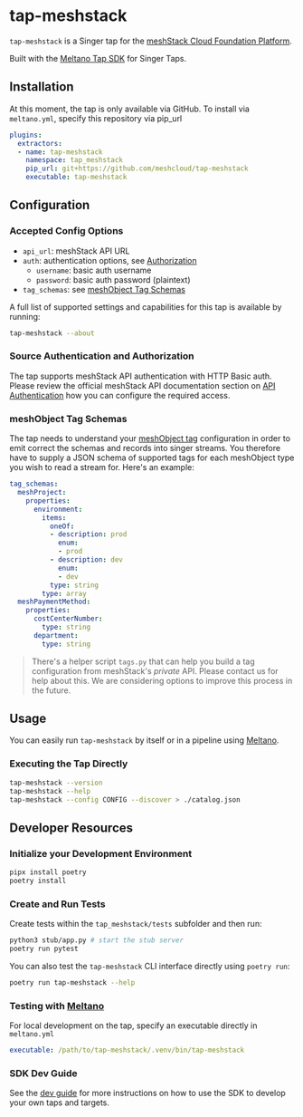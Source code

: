 # tap-meshstack

`tap-meshstack` is a Singer tap for the [meshStack Cloud Foundation Platform](https://www.meshcloud.io/).

Built with the [Meltano Tap SDK](https://sdk.meltano.com) for Singer Taps.

## Installation

At this moment, the tap is only available via GitHub.
To install via `meltano.yml`, specify this repository via pip_url

```yaml
plugins:
  extractors:
  - name: tap-meshstack
    namespace: tap_meshstack
    pip_url: git+https://github.com/meshcloud/tap-meshstack
    executable: tap-meshstack
```

## Configuration

### Accepted Config Options

- `api_url`: meshStack API URL
- `auth`: authentication options, see [Authorization](#source-authentication-and-authorization)
  - `username`: basic auth username
  - `password`: basic auth password (plaintext)
- `tag_schemas`: see [meshObject Tag Schemas](#meshobject-tag-schemas)

A full list of supported settings and capabilities for this tap is available by running:

```bash
tap-meshstack --about
```

### Source Authentication and Authorization

The tap supports meshStack API authentication with HTTP Basic auth. Please review the official meshStack API documentation
section on [API Authentication](https://docs.meshcloud.io/api#authentication) how you can configure the required access.

### meshObject Tag Schemas

The tap needs to understand your [meshObject tag](https://docs.meshcloud.io/docs/meshstack.metadata-tags.html) configuration
in order to emit correct the schemas and records into singer streams. You therefore have to supply a JSON schema
of supported tags for each meshObject type you wish to read a stream for. Here's an example:

```yaml
tag_schemas:
  meshProject:
    properties:
      environment:
        items:
          oneOf:
          - description: prod
            enum:
            - prod
          - description: dev
            enum:
            - dev
          type: string
        type: array
  meshPaymentMethod:
    properties:
      costCenterNumber:
        type: string
      department:
        type: string
```

> There's a helper script `tags.py` that can help you build a tag configuration from meshStack's _private_ API.
> Please contact us for help about this. We are considering options to improve this process in the future.

## Usage

You can easily run `tap-meshstack` by itself or in a pipeline using [Meltano](https://meltano.com/).

### Executing the Tap Directly

```bash
tap-meshstack --version
tap-meshstack --help
tap-meshstack --config CONFIG --discover > ./catalog.json
```

## Developer Resources

### Initialize your Development Environment

```bash
pipx install poetry
poetry install
```

### Create and Run Tests

Create tests within the `tap_meshstack/tests` subfolder and
  then run:

```bash
python3 stub/app.py # start the stub server
poetry run pytest
```

You can also test the `tap-meshstack` CLI interface directly using `poetry run`:

```bash
poetry run tap-meshstack --help
```

### Testing with [Meltano](https://www.meltano.com)

For local development on the tap, specify an executable directly in `meltano.yml`

```yaml
executable: /path/to/tap-meshstack/.venv/bin/tap-meshstack
```

### SDK Dev Guide

See the [dev guide](https://sdk.meltano.com/en/latest/dev_guide.html) for more instructions on how to use the SDK to 
develop your own taps and targets.
